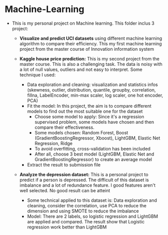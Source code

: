 # Machine-Learning
- This is my personal project on Machine learning. This folder inclus 3 project: 
  - **Visualize and predict UCI datasets** using different machine learning algorithm to compare their efficiency. This my first machine learning project from the master course of Innovation information system
  - **Kaggle house price prediction:** This is my second project from the master course. This is also a challenging task. The data is noisy with a lot of null values, outliers and not easy to interpret. Some technique I used:
    - Data exploration and cleaning: visualization and statistics infos (skewness, outlier, distribution, quantile, groupby, correlation, fillna, LabelEncoder, min-max scaler, log scaler, one hot encoder, PCA)
    - Fit the model: In this project, the aim is to compare different models to find out the most suitable one for the dataset
      - Choose some model to apply: Since it's a regression supervised problem, some models have chosen and then compare their effectiveness.
      - Some models chosen: Random Forest, Boost (GradientBoostingRegressor, Xboost), LightGBM, Elastic Net Regression, Ridge
      - To avoid overfitting, cross-validation has been included
      - After all, choose 3 best model (LightGBM, Elastic Net and GradientBoostingRegressor) to create an average model
    - Extract the result to submission file
    
  - **Analyze the depression dataset:** This is a personal project to predict if a person is depressed. The difficult of this dataset is imbalance and a lot of redundance feature. I good features aren't well selected. No good result can be atteint
    - Some technical applied to this dataset is: Data exploration and cleaning, consider the correlation, use PCA to reduce the dimension and using SMOTE to reduce the imbalance
    - Model: There are 2 labels, so logistic regression and LightGBM are applied and compared. The result show that Logistic regression work better than LightGBM
